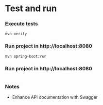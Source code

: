 # Test and run

### Execute tests
```
mvn verify
```

### Run project in http://localhost:8080
```
mvn spring-boot:run
```

### Run project in http://localhost:8080
```
```

### Notes
- Enhance API documentation with Swagger




